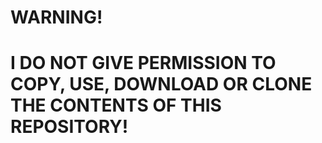 # WARNING!

# I DO NOT GIVE PERMISSION TO COPY, USE, DOWNLOAD OR CLONE THE CONTENTS OF THIS REPOSITORY!
